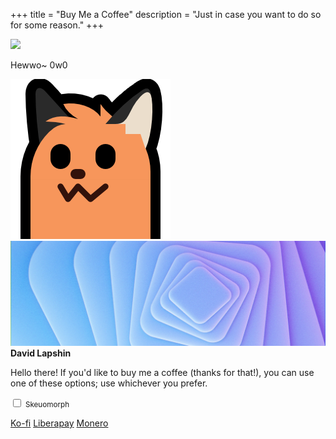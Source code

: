 +++
title = "Buy Me a Coffee"
description = "Just in case you want to do so for some reason."
+++

<div id="coffee-container">
	<div id="avatar-container">
		<img id="avatar" class="no-hover" src="../assets/avatar.svg" />
	</div>
	<div id="banner-container">
		<p id="blobfox-message">Hewwo~ 0w0</p>
		<img id="blobfox" class="transparent no-hover" src="neofox-stretch-down.png" />
		<img id="banner" class="no-hover" src="banner.webp" />
	</div>
	<strong id="title">David Lapshin</strong>
	<p id="message">Hello there! If you'd like to buy me a coffee (thanks for that!), you can use one of these options; use whichever you prefer.</p>
	<label id="skeuo-switch">
		<input type="checkbox">
		<span id="slider"></span>
	</label>
	<small>Skeuomorph</small>
	<p class="dialog-buttons" id="buttons">
		<a id="ko-fi" class="inline-button" href="https://ko-fi.com/daudix">Ko-fi</a>
		<a id="liberapay" class="inline-button" href="https://liberapay.com/daudix">Liberapay</a>
		<a id="monero" class="inline-button" href="monero.txt">Monero</a>
	</p>
</div>
